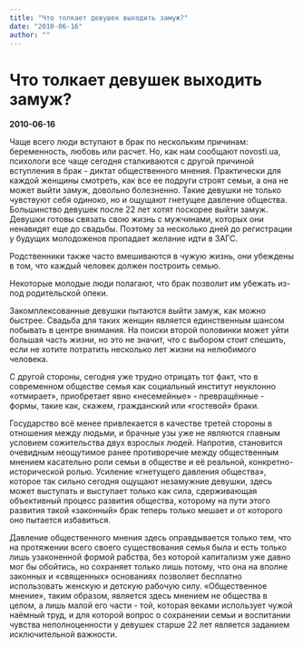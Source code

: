 ```yaml
---
title: "Что толкает девушек выходить замуж?"
date: "2010-06-16"
author: ""
---
```


# Что толкает девушек выходить замуж?

**2010-06-16** 

Чаще всего люди вступают в брак по нескольким причинам: беременность, любовь или расчет. Но, как нам сообщают novosti.ua, психологи все чаще сегодня сталкиваются с другой причиной вступления в брак - диктат общественного мнения. Практически для каждой женщины смотреть, как все ее подруги строят семьи, а она не может выйти замуж, довольно болезненно. Такие девушки не только чувствуют себя одиноко, но и ощущают гнетущее давление общества. Большинство девушек после 22 лет хотят поскорее выйти замуж. Девушки готовы связать свою жизнь с мужчинами, которых они ненавидят еще до свадьбы. Поэтому за несколько дней до регистрации у будущих молодоженов пропадает желание идти в ЗАГС.

Родственники также часто вмешиваются в чужую жизнь, они убеждены в том, что каждый человек должен построить семью.

Некоторые молодые люди полагают, что брак позволит им убежать из-под родительской опеки.

Закомплексованные девушки пытаются выйти замуж, как можно быстрее. Свадьба для таких женщин является единственным шансом побывать в центре внимания. На поиски второй половинки может уйти большая часть жизни, но это не значит, что с выбором стоит спешить, если не хотите потратить несколько лет жизни на нелюбимого человека.

С другой стороны, сегодня уже трудно отрицать тот факт, что в современном обществе семья как социальный институт неуклонно «отмирает», приобретает явно «несемейные» - превращённые - формы, такие как, скажем, гражданский или «гостевой» браки.

Государство всё менее привлекается в качестве третей стороны в отношения между людьми, и брачные узы уже не являются главным условием сожительства двух взрослых людей. Напротив, становится очевидным неощутимое ранее противоречие между общественным мнением касательно роли семьи в обществе и её реальной, конкретно-исторической ролью. Усиление «гнетущего давления общества», которое так сильно сегодня ощущают незамужние девушки, здесь может выступать и выступает только как сила, сдерживающая объективный процесс развития общества, которому на пути этого развития такой «законный» брак теперь только мешает и от которого оно пытается избавиться.

Давление общественного мнения здесь оправдывается только тем, что на протяжении всего своего существования семья была и есть только лишь узаконенной формой рабства, без которой капитализм уже давно мог бы обойтись, но сохраняет только лишь потому, что она на вполне законных и «священных» основаниях позволяет бесплатно использовать женскую и детскую рабочую силу. «Общественное мнение», таким образом, является здесь мнением не общества в целом, а лишь малой его части - той, которая веками использует чужой наёмный труд, и для которой вопрос о сохранении семьи и воспитании чувства неполноценности у девушек старше 22 лет является заданием исключительной важности.